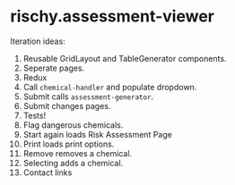 # rischy.assessment-viewer

Iteration ideas:
1. Reusable GridLayout and TableGenerator components.
2. Seperate pages.
3. Redux
4. Call `chemical-handler` and populate dropdown.
5. Submit calls `assessment-generator`.
6. Submit changes pages.
7. Tests!
8. Flag dangerous chemicals.
9. Start again loads Risk Assessment Page
10. Print loads print options.
11. Remove removes a chemical.
12. Selecting adds a chemical.
13. Contact links
